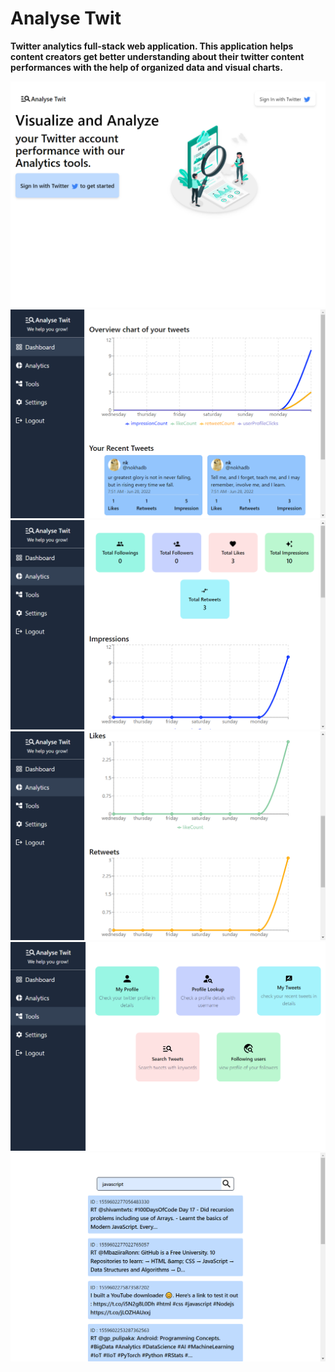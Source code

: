 # Analyse Twit

**Twitter analytics full-stack web application.
This application helps content creators get better understanding about their twitter content performances with the help of organized data and visual charts.**

![demo_image_1](./assets/demo_1.png)
![demo_image_2](./assets/demo_2.png)
![demo_image_3](./assets/demo_3.png)
![demo_image_4](./assets/demo_4.png)
![demo_image_5](./assets/demo_5.png)
![demo_image_6](./assets/demo_6.png)
